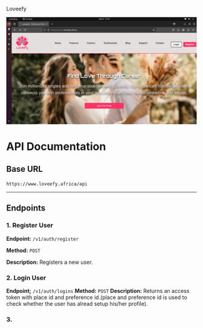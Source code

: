 Loveefy

![Alt Text](./static/Screenshot%20from%202024-10-06%2017-55-16.png)

# API Documentation

## Base URL
`https://www.loveefy.africa/api`

---

## Endpoints

### 1. **Register User**
**Endpoint:** `/v1/auth/register`

**Method:** `POST`

**Description:** Registers a new user.


### 2. **Login User**
**Endpoint;** `/v1/auth/logins`
**Method:** `POST`
**Description:** Returns an access token with place id and preference id.(place and preference id is used to check whether the user has alread setup his/her profile).


### 3. 
